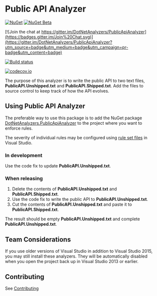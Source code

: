 # Public API Analyzer

[![NuGet](https://img.shields.io/nuget/v/DotNetAnalyzers.PublicApiAnalyzer.svg)](https://www.nuget.org/packages/DotNetAnalyzers.PublicApiAnalyzer) [![NuGet Beta](https://img.shields.io/nuget/vpre/DotNetAnalyzers.PublicApiAnalyzer.svg)](https://www.nuget.org/packages/DotNetAnalyzers.PublicApiAnalyzer)

[![Join the chat at https://gitter.im/DotNetAnalyzers/PublicApiAnalyzer](https://badges.gitter.im/Join%20Chat.svg)](https://gitter.im/DotNetAnalyzers/PublicApiAnalyzer?utm_source=badge&utm_medium=badge&utm_campaign=pr-badge&utm_content=badge)

[![Build status](https://ci.appveyor.com/api/projects/status/27963rsy48aseywm/branch/master?svg=true)](https://ci.appveyor.com/project/sharwell/publicapianalyzer/branch/master)

[![codecov.io](http://codecov.io/github/DotNetAnalyzers/PublicApiAnalyzer/coverage.svg?branch=master)](http://codecov.io/github/DotNetAnalyzers/PublicApiAnalyzer?branch=master)

The purpose of this analyzer is to write the public API to two text files, **PublicAPI.Unshipped.txt** and **PublicAPI.Shipped.txt**. Add the files to source control to keep track of how the API evolves.

## Using Public API Analyzer

The preferable way to use this package is to add the NuGet package [DotNetAnalyzers.PublicApiAnalyzer](http://www.nuget.org/packages/DotNetAnalyzers.PublicApiAnalyzer/)
to the project where you want to enforce rules.

The severity of individual rules may be configured using [rule set files](https://msdn.microsoft.com/en-us/library/dd264996.aspx)
in Visual Studio.

### In development

Use the code fix to update **PublicAPI.Unshipped.txt**.

### When releasing

1. Delete the contents of **PublicAPI.Unshipped.txt** and **PublicAPI.Shipped.txt**.
2. Use the code fix to write the public API to **PublicAPI.Unshipped.txt**.
3. Cut the contents of **PublicAPI.Unshipped.txt** and paste it to **PublicAPI.Shipped.txt**.

The result should be empty **PublicAPI.Unshipped.txt** and complete **PublicAPI.Unshipped.txt**.

## Team Considerations

If you use older versions of Visual Studio in addition to Visual Studio 2015, you may still install these analyzers. They will be automatically disabled when you open the project back up in Visual Studio 2013 or earlier.

## Contributing

See [Contributing](CONTRIBUTING.md)
